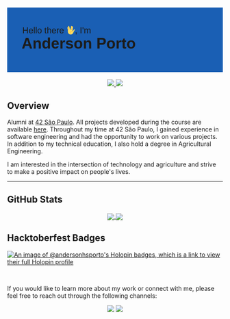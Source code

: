 
![Hi](./img/header.png)

 <p align=center>
 <a href= "https://leetcode.com/andersonporto/"target="_blank"><img src="https://img.shields.io/badge/-LeetCode-FFA116?style=for-the-badge&logo=LeetCode&logoColor=white"/>
 <a href= "https://www.codingame.com/profile/e8f78754de8dc6139e74db1abf044ecf1100254"target="_blank"><img src="https://img.shields.io/badge/-CodinGame-000000?style=for-the-badge&logo=CodinGame&logoColor=white"/>
 </a> 

## Overview

Alumni at [42 São Paulo](https://www.42sp.org.br/).
All projects developed during the course are available [here](https://github.com/andersonhsporto/ft-cursus).
Throughout my time at 42 São Paulo, I gained experience in software engineering and had the opportunity to work on various projects. 
In addition to my technical education, I also hold a degree in Agricultural Engineering.

I am interested in the intersection of technology and agriculture and strive to make a positive impact on people's lives.
<hr>
<!-- <img src="https://raw.githubusercontent.com/JongeunKeum/JongeunKeum/main/profile-summary-card-output/github/0-profile-details.svg" width="60%"> <img src="https://raw.githubusercontent.com/JongeunKeum/JongeunKeum/main/profile-summary-card-output/github/3-stats.svg" width="30%"> -->

## GitHub Stats

<p align="center">
  <a href="https://github.com/andersonhsporto">
  <img
      decoding="async" loading="lazy"
      align="center"
      height="160em"
      src="https://github-readme-stats-beta-flame.vercel.app/api/top-langs/?username=andersonhsporto&&hide=c,jupyter%20notebook,Makefile&layout=compact&theme=prussian"

</a>  
  <a href="https://github.com/andersonhsporto">
    <img
      decoding="async" loading="lazy"
      align="center"
      height="160em"
      src="https://github-readme-stats-beta-flame.vercel.app/api?username=andersonhsporto&rank_icon=github&theme=prussian&show_icons=true" />
  </a>
</p>

## Hacktoberfest Badges

[![An image of 
@andersonhsporto's Holopin badges, which is a link to view their full 
Holopin 
profile](https://holopin.me/andersonhsporto)](https://holopin.io/@andersonhsporto)

<br/>
 
 If you would like to learn more about my work or connect with me, please feel free to reach out through the following channels:

<p align=center>
<a href="mailto:anderson.higo2@gmail.com" target="_blank"><img src="https://img.shields.io/badge/Gmail-D14836?style=for-the-badge&logo=gmail&logoColor=white"/></a> 
<a href= "https://www.linkedin.com/in/andersonhsporto/"target="_blank"><img src="https://img.shields.io/badge/LinkedIn-0077B5?style=for-the-badge&logo=linkedin&logoColor=white"/>
 </a> 


<br>
